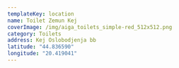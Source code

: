 ```yaml
---
templateKey: location
name: Toilet Zemun Kej
coverImage: /img/aiga_toilets_simple-red_512x512.png
category: Toilets
address: Kej Oslobodjenja bb
latitude: "44.836590"
longitude: "20.419041"
---
```

